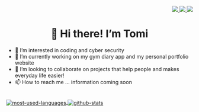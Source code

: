 <p align="right">
  <a href="https://www.instagram.com/tomi_kleemola/">
    <img src="https://img.shields.io/badge/Instagram-E4405F?style=flat&logo=instagram&logoColor=white">
  </a>
  <a href="https://twitter.com/tomikleemola?lang=en">
    <img src="https://img.shields.io/badge/Twitter-1DA1F2?style=flat&logo=twitter&logoColor=white">
  </a>
  <a href ="https://fi.linkedin.com/in/tomi-kleemola-6228b5174">
    <img src="https://img.shields.io/badge/linkedin-%230077B5.svg?style=flat&logo=linkedin&logoColor=white">
  </a>
</p>

<h1 align="center">👋 Hi there! I’m Tomi</h1>

- 👀 I’m interested in coding and cyber security<br>
- 🌱 I’m currently working on my gym diary app and my personal portfolio website<br>
- 💞️ I’m looking to collaborate on projects that help people and makes everyday life easier!<br>
- 📫 How to reach me ... information coming soon<br>
<br>

<a href="https://github.com/anuraghazra/github-readme-stats">
  <img align="center" src="https://github-readme-stats.vercel.app/api/top-langs/?username=Kl3mpp4&theme=radical" alt="most-used-languages" />
</a>
<a href="https://github.com/anuraghazra/github-readme-stats">
  <img align="center" src="https://github-readme-stats.vercel.app/api?username=Kl3mpp4&show_icons=true&theme=radical" alt="github-stats" />
</a>

<!---
[![Anurag's GitHub stats](https://github-readme-stats.vercel.app/api?username=Kl3mpp4&show_icons=true&theme=radical)](https://github.com/anuraghazra/github-readme-stats)

[![Top Langs](https://github-readme-stats.vercel.app/api/top-langs/?username=Kl3mpp4&theme=radical)](https://github.com/anuraghazra/github-readme-stats)
--->

<!---
Kl3mpp4/Kl3mpp4 is a ✨ special ✨ repository because its `README.md` (this file) appears on your GitHub profile.
You can click the Preview link to take a look at your changes.
--->
